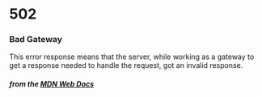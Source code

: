 # 502
### Bad Gateway

This error response means that the server, while working as a gateway to get a response needed to handle the request, got an invalid response.

#### *from the [MDN Web Docs](https://developer.mozilla.org/en-US/docs/Web/HTTP/Status)* 